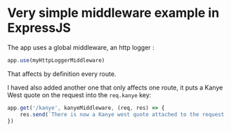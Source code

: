 # Very simple middleware example in ExpressJS

The app uses a global middleware, an http logger :

```js
app.use(myHttpLoggerMiddleware)
```

That affects by definition every route.


I haved also added another one that only affects one route, it puts a Kanye West quote on the request into the `req.kanye` key:

```js
app.get('/kanye', kanyeMiddleware, (req, res) => {
	res.send(`There is now a Kanye west quote attached to the request : "${req.kanye}"`)
})
```
